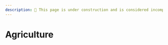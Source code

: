 ```yaml
---
description: 🚧 This page is under construction and is considered incomplete. 🚧
---
```


# Agriculture

##
